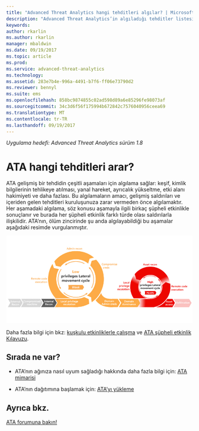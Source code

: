 ```yaml
---
title: "Advanced Threat Analytics hangi tehditleri algılar? | Microsoft Docs"
description: "Advanced Threat Analytics’in algıladığı tehditler listesi"
keywords: 
author: rkarlin
ms.author: rkarlin
manager: mbaldwin
ms.date: 09/19/2017
ms.topic: article
ms.prod: 
ms.service: advanced-threat-analytics
ms.technology: 
ms.assetid: 283e7b4e-996a-4491-b7f6-ff06e73790d2
ms.reviewer: bennyl
ms.suite: ems
ms.openlocfilehash: 858bc9874855c02ad598d89a6e85296fe98073af
ms.sourcegitcommit: 34c3d6f56f175994b672842c7576040956ceea69
ms.translationtype: MT
ms.contentlocale: tr-TR
ms.lasthandoff: 09/19/2017
---
```

*Uygulama hedefi: Advanced Threat Analytics sürüm 1.8*

# <a name="what-threats-does-ata-look-for"></a>ATA hangi tehditleri arar?

ATA gelişmiş bir tehdidin çeşitli aşamaları için algılama sağlar: keşif, kimlik bilgilerinin tehlikeye atılması, yanal hareket, ayrıcalık yükseltme, etki alanı hakimiyeti ve daha fazlası. Bu algılamaların amacı, gelişmiş saldırıları ve içeriden gelen tehditleri kuruluşunuza zarar vermeden önce algılamaktır.
Her aşamadaki algılama, söz konusu aşamayla ilgili birkaç şüpheli etkinlikle sonuçlanır ve burada her şüpheli etkinlik farklı türde olası saldırılarla ilişkilidir.
ATA’nın, ölüm zincirinde şu anda algılayabildiği bu aşamalar aşağıdaki resimde vurgulanmıştır.

![ATA, saldırı ölüm zincirindeki yanal etkinliklere odaklanır](media/attack-kill-chain-small.jpg)


Daha fazla bilgi için bkz: [kuşkulu etkinliklerle çalışma](working-with-suspicious-activities.md) ve [ATA şüpheli etkinlik Kılavuzu](suspicious-activity-guide.md).


## <a name="whats-next"></a>Sırada ne var?

-   ATA’nın ağınıza nasıl uyum sağladığı hakkında daha fazla bilgi için: [ATA mimarisi](ata-architecture.md)

-   ATA’nın dağıtımına başlamak için: [ATA’yı yükleme](install-ata-step1.md)


## <a name="see-also"></a>Ayrıca bkz.
[ATA forumuna bakın!](https://social.technet.microsoft.com/Forums/security/home?forum=mata)
